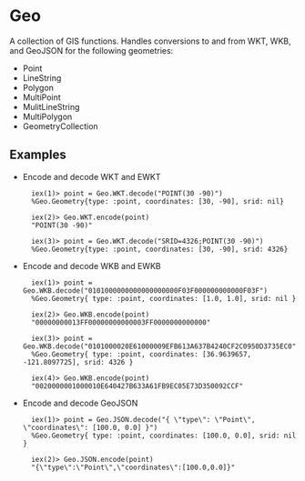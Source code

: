 # Geo

A collection of GIS functions. Handles conversions to and from WKT, WKB, and GeoJSON for the following geometries:

* Point
* LineString
* Polygon
* MultiPoint
* MulitLineString
* MultiPolygon
* GeometryCollection


## Examples



* Encode and decode WKT and EWKT

  ```
    iex(1)> point = Geo.WKT.decode("POINT(30 -90)")
    %Geo.Geometry{type: :point, coordinates: [30, -90], srid: nil}

    iex(2)> Geo.WKT.encode(point)
    "POINT(30 -90)"

    iex(3)> point = Geo.WKT.decode("SRID=4326;POINT(30 -90)")
    %Geo.Geometry{type: :point, coordinates: [30, -90], srid: 4326}
  ```


* Encode and decode WKB and EWKB

  ```
    iex(1)> point = Geo.WKB.decode("0101000000000000000000F03F000000000000F03F")
    %Geo.Geometry{ type: :point, coordinates: [1.0, 1.0], srid: nil }

    iex(2)> Geo.WKB.encode(point)
    "00000000013FF00000000000003FF0000000000000"

    iex(3)> point = Geo.WKB.decode("0101000020E61000009EFB613A637B4240CF2C0950D3735EC0")
    %Geo.Geometry{ type: :point, coordinates: [36.9639657, -121.8097725], srid: 4326 }

    iex(4)> Geo.WKB.encode(point)
    "0020000001000010E640427B633A61FB9EC05E73D350092CCF"
  ```

* Encode and decode GeoJSON

  ```
    iex(1)> point = Geo.JSON.decode("{ \"type\": \"Point\", \"coordinates\": [100.0, 0.0] }")
    %Geo.Geometry{ type: :point, coordinates: [100.0, 0.0], srid: nil }

    iex(2)> Geo.JSON.encode(point)
    "{\"type\":\"Point\",\"coordinates\":[100.0,0.0]}"
  ```